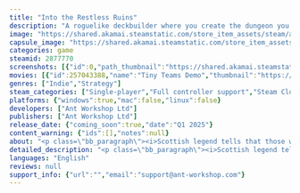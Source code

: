 ```yaml
---
title: "Into the Restless Ruins"
description: "A roguelike deckbuilder where you create the dungeon you fight through. Each night use your cards to expand the ruins then battle through them, harvesting Glimour from the lost souls and improving your deck. Can you reach The Warden and defeat it, so The Maiden will grant your heart’s desire?"
image: "https://shared.akamai.steamstatic.com/store_item_assets/steam/apps/2877770/header.jpg?t=1729502311"
capsule_image: "https://shared.akamai.steamstatic.com/store_item_assets/steam/apps/2877770/962fdcabc578977c961053bb7e802a9803d781c5/capsule_231x87.jpg?t=1729502311"
categories: game
steamid: 2877770
screenshots: [{"id":0,"path_thumbnail":"https://shared.akamai.steamstatic.com/store_item_assets/steam/apps/2877770/ss_d764551655fc4284b720fbe396a2dddc550de850.600x338.jpg?t=1729502311","path_full":"https://shared.akamai.steamstatic.com/store_item_assets/steam/apps/2877770/ss_d764551655fc4284b720fbe396a2dddc550de850.1920x1080.jpg?t=1729502311"},{"id":1,"path_thumbnail":"https://shared.akamai.steamstatic.com/store_item_assets/steam/apps/2877770/ss_7d7fa5b3096f6ea4cec20ff5a00efaafadd72475.600x338.jpg?t=1729502311","path_full":"https://shared.akamai.steamstatic.com/store_item_assets/steam/apps/2877770/ss_7d7fa5b3096f6ea4cec20ff5a00efaafadd72475.1920x1080.jpg?t=1729502311"},{"id":2,"path_thumbnail":"https://shared.akamai.steamstatic.com/store_item_assets/steam/apps/2877770/ss_97e11cd096ef24b3c39d1cf414f38d33372ad877.600x338.jpg?t=1729502311","path_full":"https://shared.akamai.steamstatic.com/store_item_assets/steam/apps/2877770/ss_97e11cd096ef24b3c39d1cf414f38d33372ad877.1920x1080.jpg?t=1729502311"},{"id":3,"path_thumbnail":"https://shared.akamai.steamstatic.com/store_item_assets/steam/apps/2877770/ss_9fd56b966d1d503c3825e5c777bf4c2fba2ff954.600x338.jpg?t=1729502311","path_full":"https://shared.akamai.steamstatic.com/store_item_assets/steam/apps/2877770/ss_9fd56b966d1d503c3825e5c777bf4c2fba2ff954.1920x1080.jpg?t=1729502311"},{"id":4,"path_thumbnail":"https://shared.akamai.steamstatic.com/store_item_assets/steam/apps/2877770/ss_4a503763557ffcbd9ddba1ce1f50f2564397b261.600x338.jpg?t=1729502311","path_full":"https://shared.akamai.steamstatic.com/store_item_assets/steam/apps/2877770/ss_4a503763557ffcbd9ddba1ce1f50f2564397b261.1920x1080.jpg?t=1729502311"},{"id":5,"path_thumbnail":"https://shared.akamai.steamstatic.com/store_item_assets/steam/apps/2877770/ss_1fca8cbdca317412ce1351e86f4c5a973de2d52d.600x338.jpg?t=1729502311","path_full":"https://shared.akamai.steamstatic.com/store_item_assets/steam/apps/2877770/ss_1fca8cbdca317412ce1351e86f4c5a973de2d52d.1920x1080.jpg?t=1729502311"},{"id":6,"path_thumbnail":"https://shared.akamai.steamstatic.com/store_item_assets/steam/apps/2877770/ss_e13b31825efe06a5082570e5605e229a58527633.600x338.jpg?t=1729502311","path_full":"https://shared.akamai.steamstatic.com/store_item_assets/steam/apps/2877770/ss_e13b31825efe06a5082570e5605e229a58527633.1920x1080.jpg?t=1729502311"},{"id":7,"path_thumbnail":"https://shared.akamai.steamstatic.com/store_item_assets/steam/apps/2877770/ss_47b7ce70ece0ff45c2fd39947f6353d68f41cea6.600x338.jpg?t=1729502311","path_full":"https://shared.akamai.steamstatic.com/store_item_assets/steam/apps/2877770/ss_47b7ce70ece0ff45c2fd39947f6353d68f41cea6.1920x1080.jpg?t=1729502311"},{"id":8,"path_thumbnail":"https://shared.akamai.steamstatic.com/store_item_assets/steam/apps/2877770/ss_5ee801bcbf5e89fb4782f8bba22a1f10732d8e07.600x338.jpg?t=1729502311","path_full":"https://shared.akamai.steamstatic.com/store_item_assets/steam/apps/2877770/ss_5ee801bcbf5e89fb4782f8bba22a1f10732d8e07.1920x1080.jpg?t=1729502311"},{"id":9,"path_thumbnail":"https://shared.akamai.steamstatic.com/store_item_assets/steam/apps/2877770/ss_6ad9fe17c277ed9fb9510b796b7f9ea771f89bbe.600x338.jpg?t=1729502311","path_full":"https://shared.akamai.steamstatic.com/store_item_assets/steam/apps/2877770/ss_6ad9fe17c277ed9fb9510b796b7f9ea771f89bbe.1920x1080.jpg?t=1729502311"},{"id":10,"path_thumbnail":"https://shared.akamai.steamstatic.com/store_item_assets/steam/apps/2877770/ss_388e53cf7dc7304cafd1e35578e600f7f93f7143.600x338.jpg?t=1729502311","path_full":"https://shared.akamai.steamstatic.com/store_item_assets/steam/apps/2877770/ss_388e53cf7dc7304cafd1e35578e600f7f93f7143.1920x1080.jpg?t=1729502311"},{"id":11,"path_thumbnail":"https://shared.akamai.steamstatic.com/store_item_assets/steam/apps/2877770/ss_77956b429a15d07017edcbec2530f3c638283ad2.600x338.jpg?t=1729502311","path_full":"https://shared.akamai.steamstatic.com/store_item_assets/steam/apps/2877770/ss_77956b429a15d07017edcbec2530f3c638283ad2.1920x1080.jpg?t=1729502311"}]
movies: [{"id":257043388,"name":"Tiny Teams Demo","thumbnail":"https://shared.akamai.steamstatic.com/store_item_assets/steam/apps/257043388/movie.293x165.jpg?t=1722852818","webm":{"480":"http://video.akamai.steamstatic.com/store_trailers/257043388/movie480_vp9.webm?t=1722852818","max":"http://video.akamai.steamstatic.com/store_trailers/257043388/movie_max_vp9.webm?t=1722852818"},"mp4":{"480":"http://video.akamai.steamstatic.com/store_trailers/257043388/movie480.mp4?t=1722852818","max":"http://video.akamai.steamstatic.com/store_trailers/257043388/movie_max.mp4?t=1722852818"},"highlight":true}]
genres: ["Indie","Strategy"]
steam_categories: ["Single-player","Full controller support","Steam Cloud"]
platforms: {"windows":true,"mac":false,"linux":false}
developers: ["Ant Workshop Ltd"]
publishers: ["Ant Workshop Ltd"]
release_date: {"coming_soon":true,"date":"Q1 2025"}
content_warning: {"ids":[],"notes":null}
about: "<p class=\"bb_paragraph\"><i>Scottish legend tells that those whose hearts desire can’t be met by earthly means should seek the Harvest Maiden. In return for their toil she will satisfy their craving.</i></p><p class=\"bb_paragraph\"><i>After years chasing rumours and false leads you found the ruin entrance, and the maiden appeared to you. Finally, your wish…</i></p><p class=\"bb_paragraph\"></p><p class=\"bb_paragraph\"></p><p class=\"bb_paragraph\">Into the Restless Ruins is a roguelike deckbuilder. Use your deck of cards, representing rooms and corridors, to grow the labyrinth of the ruins. Then auto-battle your way through them, harvesting as much Glimour as you can from the cursed residents before darkness overcomes your torch.</p><p class=\"bb_paragraph\"></p><p class=\"bb_paragraph\">Earn favours from the Harvest Maiden, find Relics to trade with the Hen Wife, Wulver and other characters from Scottish folk lore to upgrade and curate your deck, and hope you are strong enough to face The Warden when you can finally reach it. </p><p class=\"bb_paragraph\"><img class=\"bb_img\" src=\"https://shared.akamai.steamstatic.com/store_item_assets/steam/apps/2877770/extras/RR_updatedPageGif.gif?t=1729502311\" /></p><p class=\"bb_paragraph\"></p><p class=\"bb_paragraph\"><strong>Features</strong></p><ul class=\"bb_ul\"><li><p class=\"bb_paragraph\">Dynamic Deck and Dungeon Building. Discover a large variety of rooms and corridors, and work out the best ways to use them to beat the ruins. Earn favours with The Maiden to be blessed with new cards, and interact with characters you find in the ruins to modify your deck further. </p></li><li><p class=\"bb_paragraph\">Discover Room Synergies. Rooms aren’t just big square corridors, they have uses. Think hard about where you place campfires, armouries, portals, graveyards, libraries, and dozens more, as each will change your approach to the harvest.</p></li><li><p class=\"bb_paragraph\">Huge Replayability. Because you’re building the ruins, each run is unique with a different layout, new challenges to overcome, and new shortcuts to use. Discover ghostly echoes trapped in the ruins and decide their fate, be blessed with dozens of passive Charms, and discover new weaponry. And after you've defeated The Warden once, try again with new rule-changing modifiers, in new level layouts, and unlock new cards to your drop pool.</p></li><li><p class=\"bb_paragraph\">Uncover a unique world of Scottish folklore, legends and creatures.</p></li></ul>"
detailed_description: "<p class=\"bb_paragraph\"><i>Scottish legend tells that those whose hearts desire can’t be met by earthly means should seek the Harvest Maiden. In return for their toil she will satisfy their craving.</i></p><p class=\"bb_paragraph\"><i>After years chasing rumours and false leads you found the ruin entrance, and the maiden appeared to you. Finally, your wish…</i></p><p class=\"bb_paragraph\"></p><p class=\"bb_paragraph\"></p><p class=\"bb_paragraph\">Into the Restless Ruins is a roguelike deckbuilder. Use your deck of cards, representing rooms and corridors, to grow the labyrinth of the ruins. Then auto-battle your way through them, harvesting as much Glimour as you can from the cursed residents before darkness overcomes your torch.</p><p class=\"bb_paragraph\"></p><p class=\"bb_paragraph\">Earn favours from the Harvest Maiden, find Relics to trade with the Hen Wife, Wulver and other characters from Scottish folk lore to upgrade and curate your deck, and hope you are strong enough to face The Warden when you can finally reach it. </p><p class=\"bb_paragraph\"><img class=\"bb_img\" src=\"https://shared.akamai.steamstatic.com/store_item_assets/steam/apps/2877770/extras/RR_updatedPageGif.gif?t=1729502311\" /></p><p class=\"bb_paragraph\"></p><p class=\"bb_paragraph\"><strong>Features</strong></p><ul class=\"bb_ul\"><li><p class=\"bb_paragraph\">Dynamic Deck and Dungeon Building. Discover a large variety of rooms and corridors, and work out the best ways to use them to beat the ruins. Earn favours with The Maiden to be blessed with new cards, and interact with characters you find in the ruins to modify your deck further. </p></li><li><p class=\"bb_paragraph\">Discover Room Synergies. Rooms aren’t just big square corridors, they have uses. Think hard about where you place campfires, armouries, portals, graveyards, libraries, and dozens more, as each will change your approach to the harvest.</p></li><li><p class=\"bb_paragraph\">Huge Replayability. Because you’re building the ruins, each run is unique with a different layout, new challenges to overcome, and new shortcuts to use. Discover ghostly echoes trapped in the ruins and decide their fate, be blessed with dozens of passive Charms, and discover new weaponry. And after you've defeated The Warden once, try again with new rule-changing modifiers, in new level layouts, and unlock new cards to your drop pool.</p></li><li><p class=\"bb_paragraph\">Uncover a unique world of Scottish folklore, legends and creatures.</p></li></ul>"
languages: "English"
reviews: null
support_info: {"url":"","email":"support@ant-workshop.com"}
---
```


